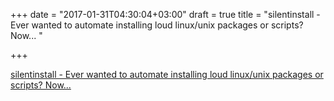+++
date = "2017-01-31T04:30:04+03:00"
draft = true
title = "silentinstall - Ever wanted to automate installing loud linux/unix packages or scripts? Now... "

+++

<p><a href="https://t.co/djMquwojJ0">silentinstall - Ever wanted to automate installing loud linux/unix packages or scripts? Now... </a></p>
